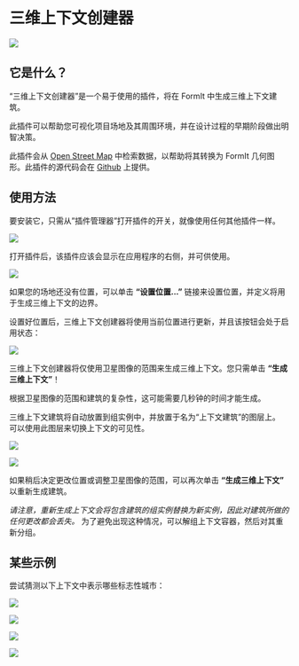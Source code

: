 # 三维上下文创建器

![](<../../.gitbook/assets/3D Context Creator\_new.gif>)

## 它是什么？

“三维上下文创建器”是一个易于使用的插件，将在 FormIt 中生成三维上下文建筑。

此插件可以帮助您可视化项目场地及其周围环境，并在设计过程的早期阶段做出明智决策。

此插件会从 [Open Street Map](https://www.openstreetmap.org/about) 中检索数据，以帮助将其转换为 FormIt 几何图形。此插件的源代码会在 [Github](https://github.com/matterlab-co/FormIt-Context-Plugin) 上提供。

## 使用方法

要安装它，只需从”插件管理器”打开插件的开关，就像使用任何其他插件一样。

![](../../.gitbook/assets/contextcreator3.png)

打开插件后，该插件应该会显示在应用程序的右侧，并可供使用。

![](<../../.gitbook/assets/3D Context Creator new\_no location (1).png>)

如果您的场地还没有位置，可以单击 **“设置位置...”** 链接来设置位置，并定义将用于生成三维上下文的边界。

设置好位置后，三维上下文创建器将使用当前位置进行更新，并且该按钮会处于启用状态：

![](<../../.gitbook/assets/3D Context Creator new_with location.png>)

三维上下文创建器将仅使用卫星图像的范围来生成三维上下文。您只需单击 **“生成三维上下文”**！

根据卫星图像的范围和建筑的复杂性，这可能需要几秒钟的时间才能生成。

三维上下文建筑将自动放置到组实例中，并放置于名为“上下文建筑”的图层上。 可以使用此图层来切换上下文的可见性。

![](<../../.gitbook/assets/3D Context Creator_layers.png>)

![](<../../.gitbook/assets/3D Context Creator_NYC.png>)

如果稍后决定更改位置或调整卫星图像的范围，可以再次单击 **“生成三维上下文”** 以重新生成建筑。

_请注意，重新生成上下文会将包含建筑的组实例替换为新实例，因此对建筑所做的任何更改都会丢失。_ 为了避免出现这种情况，可以解组上下文容器，然后对其重新分组。

## **某些示例**

尝试猜测以下上下文中表示哪些标志性城市：

![](<../../.gitbook/assets/image (2) (1).png>)

![](<../../.gitbook/assets/image (34).png>)

![](<../../.gitbook/assets/image (13) (1) (1).png>)

![](<../../.gitbook/assets/image (59).png>)
